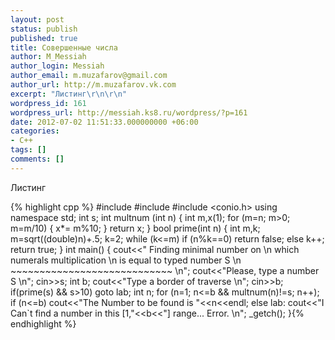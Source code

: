 ```yaml
---
layout: post
status: publish
published: true
title: Совершенные числа
author: M_Messiah
author_login: Messiah
author_email: m.muzafarov@gmail.com
author_url: http://m.muzafarov.vk.com
excerpt: "Листинг\r\n\r\n"
wordpress_id: 161
wordpress_url: http://messiah.ks8.ru/wordpress/?p=161
date: 2012-07-02 11:51:33.000000000 +06:00
categories:
- C++
tags: []
comments: []
---
```

Листинг


{% highlight cpp %} #include <iostream>
#include <cmath>
#include <conio.h>
using namespace std;
int s;
int multnum (int n)
{
int m,x(1);
for (m=n; m>0; m=m/10)
{
x*= m%10;
}
return x;
}
bool prime(int n)
{
int m,k; m=sqrt((double)n)+.5;
k=2;
while (k<=m) if (n%k==0) return false;
else k++;
return true;
}
int main()
{
cout<<" Finding minimal number on \n which numerals multiplication \n is equal to typed number S \n ~~~~~~~~~~~~~~~~~~~~~~~~~~~~ \n";
cout<<"Please, type a number S \n";
cin>>s;
int b;
cout<<"Type a border of traverse \n";
cin>>b;
if(prime(s) && s>10) goto lab;
int n;
for (n=1; n<=b && multnum(n)!=s; n++);
if (n<=b) cout<<"The Number to be found is "<<n<<endl;
else
lab: cout<<"I Can`t find a number in this [1,"<<b<<"] range... Error. \n";
_getch();
}{% endhighlight %}
